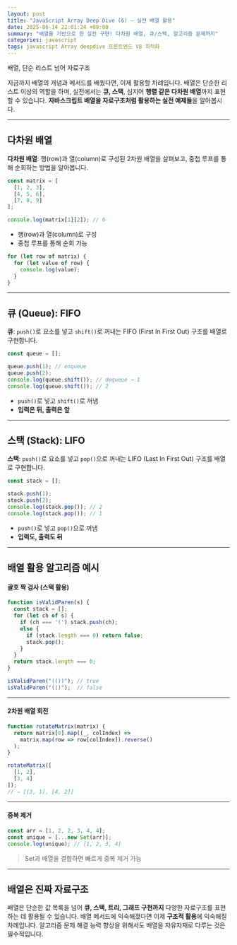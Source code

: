 ```yaml
---
layout: post
title: "JavaScript Array Deep Dive (6) — 실전 배열 활용"
date: 2025-06-14 22:01:24 +09:00
summary: "배열을 기반으로 한 실전 구현! 다차원 배열, 큐/스택, 알고리즘 문제까지"
categories: javascript
tags: javascript Array deepdive 프론트엔드 V8 최적화
---
```



배열, 단순 리스트 넘어 자료구조

지금까지 배열의 개념과 메서드를 배웠다면, 이제 활용할 차례입니다. 배열은 단순한 리스트 이상의 역할을 하며, 실전에서는 **큐, 스택**, 심지어 **행렬 같은 다차원 배열**까지 표현할 수 있습니다. **자바스크립트 배열을 자료구조처럼 활용하는 실전 예제들**을 알아봅시다.

---

## 다차원 배열

**다차원 배열**: 행(row)과 열(column)로 구성된 2차원 배열을 살펴보고, 중첩 루프를 통해 순회하는 방법을 알아봅니다.

```js
const matrix = [
  [1, 2, 3],
  [4, 5, 6],
  [7, 8, 9]
];

console.log(matrix[1][2]); // 6
```

- 행(row)과 열(column)로 구성
- 중첩 루프를 통해 순회 가능

```js
for (let row of matrix) {
  for (let value of row) {
    console.log(value);
  }
}
```

---

## 큐 (Queue): FIFO

**큐**: `push()`로 요소를 넣고 `shift()`로 꺼내는 FIFO (First In First Out) 구조를 배열로 구현합니다.

```js
const queue = [];

queue.push(1); // enqueue
queue.push(2);
console.log(queue.shift()); // dequeue → 1
console.log(queue.shift()); // 2
```

- `push()`로 넣고 `shift()`로 꺼냄
- **입력은 뒤, 출력은 앞**

---

## 스택 (Stack): LIFO

**스택**: `push()`로 요소를 넣고 `pop()`으로 꺼내는 LIFO (Last In First Out) 구조를 배열로 구현합니다.

```js
const stack = [];

stack.push(1);
stack.push(2);
console.log(stack.pop()); // 2
console.log(stack.pop()); // 1
```

- `push()`로 넣고 `pop()`으로 꺼냄
- **입력도, 출력도 뒤**

---

## 배열 활용 알고리즘 예시

#### 괄호 짝 검사 (스택 활용)

```js
function isValidParen(s) {
  const stack = [];
  for (let ch of s) {
    if (ch === '(') stack.push(ch);
    else {
      if (stack.length === 0) return false;
      stack.pop();
    }
  }
  return stack.length === 0;
}

isValidParen("(())"); // true
isValidParen("(()");  // false
```

---

#### 2차원 배열 회전

```js
function rotateMatrix(matrix) {
  return matrix[0].map((_, colIndex) =>
    matrix.map(row => row[colIndex]).reverse()
  );
}

rotateMatrix([
  [1, 2],
  [3, 4]
]);
// → [[3, 1], [4, 2]]
```

---

#### 중복 제거

```js
const arr = [1, 2, 2, 3, 4, 4];
const unique = [...new Set(arr)];
console.log(unique); // [1, 2, 3, 4]
```

> Set과 배열을 결합하면 빠르게 중복 제거 가능

---

## 배열은 진짜 자료구조

배열은 단순한 값 목록을 넘어 **큐, 스택, 트리, 그래프 구현까지** 다양한 자료구조를 표현하는 데 활용될 수 있습니다. 배열 메서드에 익숙해졌다면 이제 **구조적 활용**에 익숙해질 차례입니다. 알고리즘 문제 해결 능력 향상을 위해서도 배열을 자유자재로 다루는 것은 필수적입니다.
